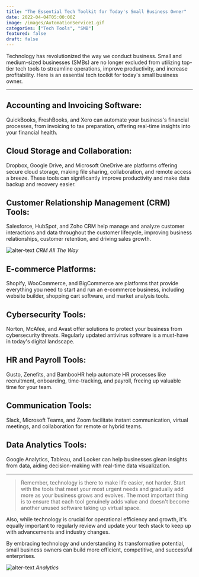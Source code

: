 ```yaml
---
title: "The Essential Tech Toolkit for Today's Small Business Owner"
date: 2022-04-04T05:00:00Z
image: /images/AutomationService1.gif
categories: ["Tech Tools", "SMB"]
featured: false
draft: false
---
```


Technology has revolutionized the way we conduct business. Small and medium-sized businesses (SMBs) are no longer excluded from utilizing top-tier tech tools to streamline operations, improve productivity, and increase profitability. Here is an essential tech toolkit for today's small business owner.

---

## Accounting and Invoicing Software: 
QuickBooks, FreshBooks, and Xero can automate your business's financial processes, from invoicing to tax preparation, offering real-time insights into your financial health.

## Cloud Storage and Collaboration: 
Dropbox, Google Drive, and Microsoft OneDrive are platforms offering secure cloud storage, making file sharing, collaboration, and remote access a breeze. These tools can significantly improve productivity and make data backup and recovery easier.

## Customer Relationship Management (CRM) Tools: 
Salesforce, HubSpot, and Zoho CRM help manage and analyze customer interactions and data throughout the customer lifecycle, improving business relationships, customer retention, and driving sales growth.

![alter-text](/images/CRM.gif)
*CRM All The Way*

## E-commerce Platforms: 
Shopify, WooCommerce, and BigCommerce are platforms that provide everything you need to start and run an e-commerce business, including website builder, shopping cart software, and market analysis tools.

## Cybersecurity Tools: 
Norton, McAfee, and Avast offer solutions to protect your business from cybersecurity threats. Regularly updated antivirus software is a must-have in today's digital landscape.


## HR and Payroll Tools: 
Gusto, Zenefits, and BambooHR help automate HR processes like recruitment, onboarding, time-tracking, and payroll, freeing up valuable time for your team.

## Communication Tools: 
Slack, Microsoft Teams, and Zoom facilitate instant communication, virtual meetings, and collaboration for remote or hybrid teams.

## Data Analytics Tools: 
Google Analytics, Tableau, and Looker can help businesses glean insights from data, aiding decision-making with real-time data visualization.

---

> Remember, technology is there to make life easier, not harder. Start with the tools that meet your most urgent needs and gradually add more as your business grows and evolves. The most important thing is to ensure that each tool genuinely adds value and doesn't become another unused software taking up virtual space.

Also, while technology is crucial for operational efficiency and growth, it's equally important to regularly review and update your tech stack to keep up with advancements and industry changes.

By embracing technology and understanding its transformative potential, small business owners can build more efficient, competitive, and successful enterprises.

![alter-text](/images/Analytics.gif)
*Analytics*

